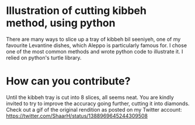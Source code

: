 # Illustration of cutting kibbeh method, using python

There are many ways to slice up a tray of kibbeh bil seeniyeh, one of my favourite Levantine dishes, which Aleppo is particularly famous for.
I chose one of the most common methods and wrote python code to illustrate it. I relied on python's turtle library.

# How can you contribute?
Until the kibbeh tray is cut into 8 slices, all seems neat. You are kindly invited to try to improve the accuracy going further, cutting it into diamonds.
Check out a gif of the original rendition as posted on my Twitter account:
https://twitter.com/ShaarH/status/1388969645244309508

